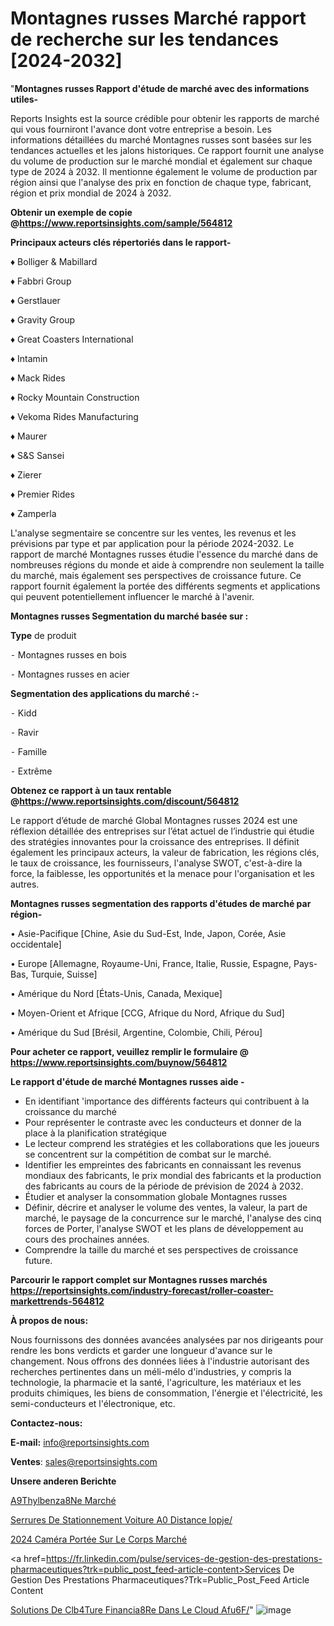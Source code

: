 # Montagnes russes Marché rapport de recherche sur les tendances [2024-2032]

"<strong>Montagnes russes Rapport d'étude de marché avec des informations utiles-</strong>

Reports Insights est la source crédible pour obtenir les rapports de marché qui vous fourniront l'avance dont votre entreprise a besoin. Les informations détaillées du marché Montagnes russes sont basées sur les tendances actuelles et les jalons historiques. Ce rapport fournit une analyse du volume de production sur le marché mondial et également sur chaque type de 2024 à 2032. Il mentionne également le volume de production par région ainsi que l'analyse des prix en fonction de chaque type, fabricant, région et prix mondial de 2024 à 2032.

<strong><b>Obtenir un exemple de copie @</b></strong><a href=https://www.reportsinsights.com/sample/564812><strong><b>https://www.reportsinsights.com/sample/564812</b></strong></a>

<b>Principaux acteurs clés répertoriés dans le rapport-</b>

<b> </b>♦ Bolliger & Mabillard

♦ Fabbri Group

♦ Gerstlauer

♦  Gravity Group

♦ Great Coasters International

♦ Intamin

♦ Mack Rides

♦ Rocky Mountain Construction

♦ Vekoma Rides Manufacturing

♦ Maurer

♦ S&S Sansei

♦ Zierer

♦ Premier Rides

♦ Zamperla

L'analyse segmentaire se concentre sur les ventes, les revenus et les prévisions par type et par application pour la période 2024-2032. Le rapport de marché Montagnes russes étudie l'essence du marché dans de nombreuses régions du monde et aide à comprendre non seulement la taille du marché, mais également ses perspectives de croissance future. Ce rapport fournit également la portée des différents segments et applications qui peuvent potentiellement influencer le marché à l'avenir.

<strong>Montagnes russes Segmentation du marché basée sur :</strong>

<strong>Type</strong> de produit

⁃ Montagnes russes en bois

⁃ Montagnes russes en acier

<strong>Segmentation des applications du marché :-</strong>

⁃ Kidd

⁃ Ravir

⁃ Famille

⁃ Extrême

<strong><b>Obtenez ce rapport à un taux rentable @</b></strong><a href=https://www.reportsinsights.com/discount/564812><strong><b>https://www.reportsinsights.com/discount/564812</b></strong></a>

Le rapport d’étude de marché Global Montagnes russes 2024 est une réflexion détaillée des entreprises sur l’état actuel de l’industrie qui étudie des stratégies innovantes pour la croissance des entreprises. Il définit également les principaux acteurs, la valeur de fabrication, les régions clés, le taux de croissance, les fournisseurs, l'analyse SWOT, c'est-à-dire la force, la faiblesse, les opportunités et la menace pour l'organisation et les autres.

<strong>Montagnes russes segmentation des rapports d'études de marché par région-</strong>

• Asie-Pacifique [Chine, Asie du Sud-Est, Inde, Japon, Corée, Asie occidentale]

• Europe [Allemagne, Royaume-Uni, France, Italie, Russie, Espagne, Pays-Bas, Turquie, Suisse]

• Amérique du Nord [États-Unis, Canada, Mexique]

• Moyen-Orient et Afrique [CCG, Afrique du Nord, Afrique du Sud]

• Amérique du Sud [Brésil, Argentine, Colombie, Chili, Pérou]

<strong>Pour acheter ce rapport, veuillez remplir le formulaire @   <a href=https://www.reportsinsights.com/buynow/564812>https://www.reportsinsights.com/buynow/564812</a></strong>

<strong>Le rapport d'étude de marché Montagnes russes aide -</strong>
<ul>
  <li>En identifiant 'importance des différents facteurs qui contribuent à la croissance du marché</li>
  <li>Pour représenter le contraste avec les conducteurs et donner de la place à la planification stratégique</li>
  <li>Le lecteur comprend les stratégies et les collaborations que les joueurs se concentrent sur la compétition de combat sur le marché.</li>
  <li>Identifier les empreintes des fabricants en connaissant les revenus mondiaux des fabricants, le prix mondial des fabricants et la production des fabricants au cours de la période de prévision de 2024 à 2032.</li>
  <li>Étudier et analyser la consommation globale Montagnes russes</li>
  <li>Définir, décrire et analyser le volume des ventes, la valeur, la part de marché, le paysage de la concurrence sur le marché, l'analyse des cinq forces de Porter, l'analyse SWOT et les plans de développement au cours des prochaines années.</li>
  <li>Comprendre la taille du marché et ses perspectives de croissance future.</li>
</ul>

<strong>Parcourir le rapport complet sur Montagnes russes marchés <a href=https://reportsinsights.com/industry-forecast/roller-coaster-markettrends-564812>https://reportsinsights.com/industry-forecast/roller-coaster-markettrends-564812</a></strong>

<strong>À propos de nous:</strong>

Nous fournissons des données avancées analysées par nos dirigeants pour rendre les bons verdicts et garder une longueur d'avance sur le changement. Nous offrons des données liées à l'industrie autorisant des recherches pertinentes dans un méli-mélo d'industries, y compris la technologie, la pharmacie et la santé, l'agriculture, les matériaux et les produits chimiques, les biens de consommation, l'énergie et l'électricité, les semi-conducteurs et l'électronique, etc.

<strong>Contactez-nous:</strong>

<strong>E-mail:</strong> <a href=mailto:info@reportsinsights.com>info@reportsinsights.com</a>

<strong>Ventes</strong>: <a href=mailto:sales@reportsinsights.com>sales@reportsinsights.com</a>

<strong>Unsere anderen Berichte</strong>

<a href=https://www.linkedin.com/pulse/%C3%A9thylbenz%C3%A8ne-march%C3%A9-taille-part-perspectives-om83c/>A9Thylbenza8Ne Marché</a>

<a href=https://www.linkedin.com/pulse/serrures-de-stationnement-voiture-%C3%A0-distance-iopje/>Serrures De Stationnement Voiture A0 Distance Iopje/</a>

<a href=https://www.linkedin.com/pulse/2024-caméra-portée-sur-le-corps-marché-partager-fm0sc/>2024 Caméra Portée Sur Le Corps Marché</a>

<a href=https://fr.linkedin.com/pulse/services-de-gestion-des-prestations-pharmaceutiques?trk=public_post_feed-article-content>Services De Gestion Des Prestations Pharmaceutiques?Trk=Public_Post_Feed Article Content</a>

<a href=https://www.linkedin.com/pulse/solutions-de-cl%C3%B4ture-financi%C3%A8re-dans-le-cloud-afu6f/>Solutions De Clb4Ture Financia8Re Dans Le Cloud Afu6F/</a>"
![image](https://github.com/daminid12/RItrends/assets/158430485/87523972-e555-4e0a-a75a-613bf8c7b05b)
